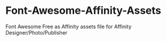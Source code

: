 # Font-Awesome-Affinity-Assets
Font Awesome Free as Affinity assets file for Affinity Designer/Photo/Publisher

